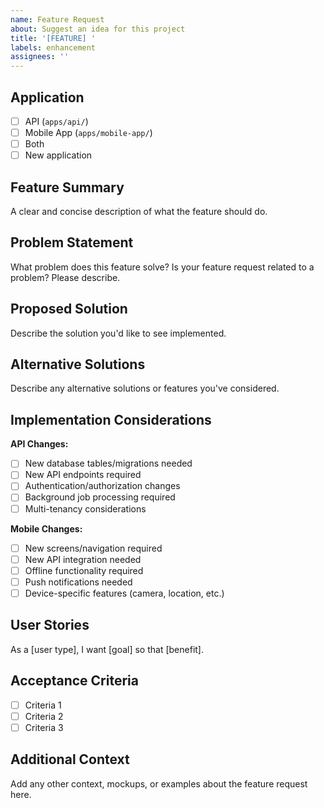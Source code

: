 ```yaml
---
name: Feature Request
about: Suggest an idea for this project
title: '[FEATURE] '
labels: enhancement
assignees: ''
---
```


## Application

- [ ] API (`apps/api/`)
- [ ] Mobile App (`apps/mobile-app/`)
- [ ] Both
- [ ] New application

## Feature Summary

A clear and concise description of what the feature should do.

## Problem Statement

What problem does this feature solve? Is your feature request related to a problem? Please describe.

## Proposed Solution

Describe the solution you'd like to see implemented.

## Alternative Solutions

Describe any alternative solutions or features you've considered.

## Implementation Considerations

**API Changes:**
- [ ] New database tables/migrations needed
- [ ] New API endpoints required
- [ ] Authentication/authorization changes
- [ ] Background job processing required
- [ ] Multi-tenancy considerations

**Mobile Changes:**
- [ ] New screens/navigation required
- [ ] New API integration needed
- [ ] Offline functionality required
- [ ] Push notifications needed
- [ ] Device-specific features (camera, location, etc.)

## User Stories

As a [user type], I want [goal] so that [benefit].

## Acceptance Criteria

- [ ] Criteria 1
- [ ] Criteria 2
- [ ] Criteria 3

## Additional Context

Add any other context, mockups, or examples about the feature request here.